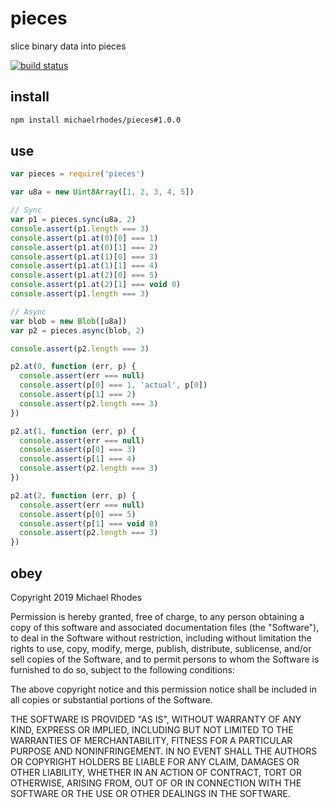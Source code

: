 # pieces
slice binary data into pieces

[![build status](https://travis-ci.org/michaelrhodes/pieces.svg?branch=master)](https://travis-ci.org/michaelrhodes/pieces)

## install
```sh
npm install michaelrhodes/pieces#1.0.0
```

## use
```js
var pieces = require('pieces')

var u8a = new Uint8Array([1, 2, 3, 4, 5])

// Sync
var p1 = pieces.sync(u8a, 2)
console.assert(p1.length === 3)
console.assert(p1.at(0)[0] === 1)
console.assert(p1.at(0)[1] === 2)
console.assert(p1.at(1)[0] === 3)
console.assert(p1.at(1)[1] === 4)
console.assert(p1.at(2)[0] === 5)
console.assert(p1.at(2)[1] === void 0)
console.assert(p1.length === 3)

// Async
var blob = new Blob([u8a])
var p2 = pieces.async(blob, 2)

console.assert(p2.length === 3)

p2.at(0, function (err, p) {
  console.assert(err === null)
  console.assert(p[0] === 1, 'actual', p[0])
  console.assert(p[1] === 2)
  console.assert(p2.length === 3)
})

p2.at(1, function (err, p) {
  console.assert(err === null)
  console.assert(p[0] === 3)
  console.assert(p[1] === 4)
  console.assert(p2.length === 3)
})

p2.at(2, function (err, p) {
  console.assert(err === null)
  console.assert(p[0] === 5)
  console.assert(p[1] === void 0)
  console.assert(p2.length === 3)
})
```

## obey
Copyright 2019 Michael Rhodes

Permission is hereby granted, free of charge, to any person obtaining a copy of this software and associated documentation files (the "Software"), to deal in the Software without restriction, including without limitation the rights to use, copy, modify, merge, publish, distribute, sublicense, and/or sell copies of the Software, and to permit persons to whom the Software is furnished to do so, subject to the following conditions:

The above copyright notice and this permission notice shall be included in all copies or substantial portions of the Software.

THE SOFTWARE IS PROVIDED "AS IS", WITHOUT WARRANTY OF ANY KIND, EXPRESS OR IMPLIED, INCLUDING BUT NOT LIMITED TO THE WARRANTIES OF MERCHANTABILITY, FITNESS FOR A PARTICULAR PURPOSE AND NONINFRINGEMENT. IN NO EVENT SHALL THE AUTHORS OR COPYRIGHT HOLDERS BE LIABLE FOR ANY CLAIM, DAMAGES OR OTHER LIABILITY, WHETHER IN AN ACTION OF CONTRACT, TORT OR OTHERWISE, ARISING FROM, OUT OF OR IN CONNECTION WITH THE SOFTWARE OR THE USE OR OTHER DEALINGS IN THE SOFTWARE.

